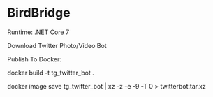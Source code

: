 # BirdBridge
Runtime: .NET Core 7

Download Twitter Photo/Video Bot

Publish To Docker:

docker build -t tg_twitter_bot .

docker image save tg_twitter_bot | xz -z -e -9 -T 0 > twitterbot.tar.xz
